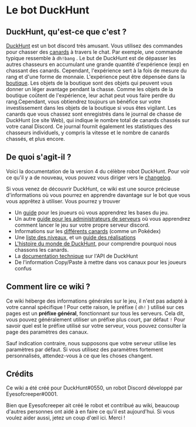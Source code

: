 # Le bot DuckHunt

## DuckHunt, qu'est-ce que c'est ?

[DuckHunt](https://duckhunt.me/) est un bot discord très amusant. Vous utilisez des commandes pour chasser des [canards](players-guide/types-of-ducks.md) à travers le chat. Par exemple, une commande typique ressemble à `dh!bang` . Le but de DuckHunt est de dépasser les autres chasseurs en accumulant une grande quantité d'expérience \(exp\) en chassant des canards. Cependant, l'expérience sert à la fois de mesure du rang et d'une forme de monnaie. L'expérience peut être dépensée dans la [boutique](https://duckhunt.me/commands/shop). Les objets de la boutique sont des objets qui peuvent vous donner un léger avantage pendant la chasse. Comme les objets de la boutique coûtent de l'expérience, leur achat peut vous faire perdre du rang.Cependant, vous obtiendrez toujours un bénéfice sur votre investissement dans les objets de la boutique si vous êtes vigilant. Les canards que vous chassez sont enregistrés dans le journal de chasse de DuckHunt \(ce site Web\), qui indique le nombre total de canards chassés sur votre canal Discord. Ce journal fournit également les statistiques des chasseurs individuels, y compris la vitesse et le nombre de canards chassés, et plus encore.

## **De quoi s'agit-il ?**

Voici la documentation de la version 4 du célèbre robot DuckHunt. Pour voir ce qu'il y a de nouveau, vous pouvez vous diriger vers le [changelog](whats-new-in-duckhunt-v4.md). 

Si vous venez de découvrir DuckHunt, ce wiki est une source précieuse d'informations où vous pourrez en apprendre davantage sur le bot que vous vous apprêtez à utiliser. Vous pourrez y trouver

* Un [guide](players-guide/players-quickstart.md) pour les joueurs où vous apprendrez les bases du jeu.
* Un autre [guide pour les administrateurs de serveurs](bot-administration/admin-quickstart.md) où vous apprendrez comment lancer le jeu sur votre propre serveur discord.
* Informations sur les [différents canards](players-guide/types-of-ducks.md) \(comme un Pokédex\)
* Une [liste des niveaux](players-guide/levels-and-experience.md), et un [guide des réalisations](players-guide/achievements-guide.md)
* [L'histoire du monde de DuckHunt](support-server-lore/why-do-we-hunt-ducks.md), pour comprendre pourquoi nous chassons les canards.
* La [documentation technique](the-duckhunt-api/channels-scores-and-stats.md) sur l'API de DuckHunt
* De l'information Copy/Paste à mettre dans vos canaux pour les joueurs confus

## Comment lire ce wiki ?

Ce wiki héberge des informations générales sur le jeu, il n'est pas adapté à votre cannal spécifique ! Pour cette raison, le préfixe \( `dh!` \) utilisé sur ces pages est un **préfixe général**, fonctionnant sur tous les serveurs. Cela dit, vous pouvez généralement utiliser un préfixe plus court, par défaut `!` Pour savoir quel est le préfixe utilisé sur votre serveur, vous pouvez consulter la page des paramètres des canaux. 

Sauf indication contraire, nous supposons que votre serveur utilise les paramètres par défaut. Si vous utilisez des paramètres fortement personnalisés, attendez-vous à ce que les choses changent.

## Crédits

Ce wiki a été créé pour DuckHunt\#0550, un robot Discord développé par Eyesofcreeper\#0001. 

Bien que Eyesofcreeper ait créé le robot et contribué au wiki, beaucoup d'autres personnes ont aidé à en faire ce qu'il est aujourd'hui. Si vous voulez aider aussi, jetez un coup d'œil ici. Merci !

